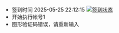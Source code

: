 - 签到时间 2025-05-25 22:12:15 [![签到状态](https://github.com/zdu2022/189cloud/actions/workflows/main.yml/badge.svg?branch=main)](https://github.com/zdu2022/189cloud/actions/workflows/main.yml)
- 开始执行帐号1
- 图形验证码错误，请重新输入
